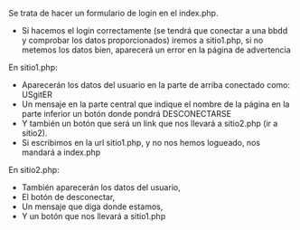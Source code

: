  Se trata de hacer un formulario de login en el index.php.
 
 * Si hacemos el login correctamente (se tendrá que conectar a una bbdd y comprobar los datos proporcionados)
 iremos a sitio1.php, si no metemos los datos bien, aparecerá un error en la página de advertencia
 
En sitio1.php:
* Aparecerán los datos del usuario en la parte de arriba conectado como: USgitER
* Un mensaje en la parte central que indique el nombre de la página en la parte inferior un botón donde pondrá DESCONECTARSE
* Y también un botón que será un link que nos llevará a sitio2.php (ir a sitio2).
* Si escribimos en la url sitio1.php, y no nos hemos logueado, nos mandará a index.php

En sitio2.php:
* También aparecerán los datos del usuario,
* El botón de desconectar,
* Un mensaje que diga donde estamos,
* Y un botón que nos llevará a sitio1.php